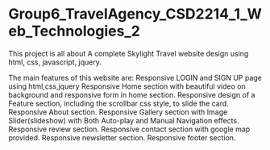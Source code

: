 # Group6_TravelAgency_CSD2214_1_Web_Technologies_2
This project is all about A complete Skylight Travel website design using html, css, javascript, jquery.

The main features of this website are:
Responsive LOGIN and SIGN UP page using html,css,jquery
Responsive Home section with beautiful video on background and responsive form in home section.
Responsive design of a Feature section, including the scrollbar css style, to slide the card.
Responsive About section.
Responsive Gallery section with Image Slider(slideshow) with Both Auto-play and Manual Navigation effects.
Responsive review section.
Responsive contact section with google map provided.
Responsive newsletter section.
Responsive footer section.
